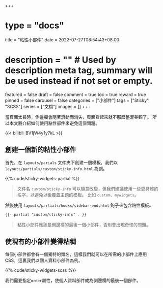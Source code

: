 +++
# type = "docs"
title = "粘性小部件"
date = 2022-07-27T08:54:43+08:00
# description = "" # Used by description meta tag, summary will be used instead if not set or empty.
featured = false
draft = false
comment = true
toc = true
reward = true
pinned = false
carousel = false
categories = ["小部件"]
tags = ["Sticky", "SCSS"]
series = ["文檔"]
images = []
+++

當頁面太長時，側邊欄會隨著滾動而消失，頁面看起來就不那麽整潔美觀了。
所以本文將介紹如何使用粘性部件來避免這個問題。

<!--more-->

{{< bilibili BV1jW4y1y7kL >}}

## 創建一個新的粘性小部件

首先，在 `layouts/parials` 文件夾下創建一個模板，我們以 `layouts/partials/custom/sticky-info.html` 為例。

{{% code/sticky-widgets-partial %}}

> 文件名 `custom/sticky-info` 可以隨意改變，但我們建議使用一些更具體的名字，以避免以後覆蓋主題的模板。
> 比如 `custom`、`mywidgets`。

然後使用 `layouts/partials/hooks/sidebar-end.html` 鉤子來包含粘性模板。

```html { title="layouts/partials/hooks/sidebar-end.html" }
{{- partial "custom/sticky-info" . }}
```

> 粘性小部件應該是側邊欄的最後一個小部件，否則會出現奇怪的問題。

## 使現有的小部件變得粘稠

每個小部件都會有一個獨特的類名，這樣我們就可以在所需的小部件上應用 CSS，這裏我們以個人資料小部件為例。

{{% code/sticky-widgets-scss %}}

我們需要指定`order`屬性，使個人資料部件成為側邊欄的最後一個部件。
